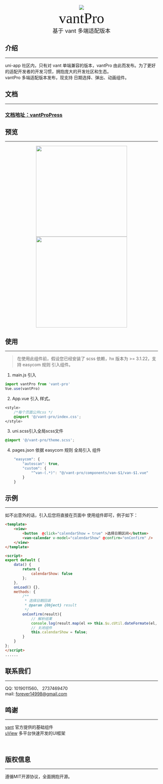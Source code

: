<center><img src="http://doc.vantpro.com/assets/logo.png"></img> </center>
<center><font face="黑体" size=8>vantPro</font></center>
<center><font  size=4>基于 vant 多端适配版本</font></center>

## 介绍
---

uni-app 社区内，只有对 vant 单端兼容的版本，vantPro 由此而发布。为了更好的适配开发者的开发习惯，拥抱庞大的开发社区和生态。   
vantPro 多端适配版本发布，现支持 日期选择、弹出、动画组件。
​

## 文档

---

### [文档地址：vantProPress](http://doc.vantpro.com/)


## 预览

---

<center>
<img src="http://doc.vantpro.com/assets/h5logo.png" width="300"></img> 
<span style="display: inline-block; width: 240px"></span>
<img src="http://doc.vantpro.com/assets/img/wx-logo.b60e91fb.jpg" width="300"></img> 
</center>


## 使用

---

> 在使用此组件前，假设您已经安装了 scss 依赖，hx 版本为 >= 3.1.22，支持 easycom 规则 引入组件。

1. main.js 引入
```javascript
import vantPro from 'vant-pro' 
Vue.use(vantPro)
```

2. App.vue 引入 样式。
```css
<style>
	/*每个页面公共css */
	@import '@/vant-pro/index.css';
</style>
```

3. uni.scss引入全局scss文件
```css
@import '@/vant-pro/theme.scss';
```

4. pages.json 依据 easycom 规则 全局引入 组件
```javascript
	"easycom": {
		"autoscan": true,
		"custom": {
			"^van-(.*)": "@/vant-pro/components/van-$1/van-$1.vue"
		}
	}
```


## 示例

---



如不出意外的话，引入后您将直接在页面中 使用组件即可，例子如下：


```html
<template>
	<view>
		<button  @click="calendarShow = true" >选择日期区间</button>
		<van-calendar v-model="calendarShow" @confirm="onConfirm" />
	</view>
</template>

<script>
export default {
	data() {
		return {
			calendarShow: false
		};
	},
	onLoad() {},
	methods: {
		/**
		 * 选择日期回调
		 * @param {Object} result
		 */
		onConfirm(result){
			// 解析结果
			console.log(result.map(el => this.$u.cUtil.dateFormate(el, 'yyyy-MM-dd')));
			// 关闭组件
			this.calendarShow = false;
		}
	}
};
</script>
......
```
##  联系我们

---

QQ: 1019011560、   2737469470   
mail: forever14998@gmail.com


## 鸣谢

---

[vant](https://github.com/youzan/vant)    官方提供的基础组件   
[uView](https://www.uviewui.com/) 多平台快速开发的UI框架


​

## 版权信息

---

遵循MIT开源协议，全面拥抱开源。

<ClientOnly>
  <mobile-devices></mobile-devices>
</ClientOnly>





















